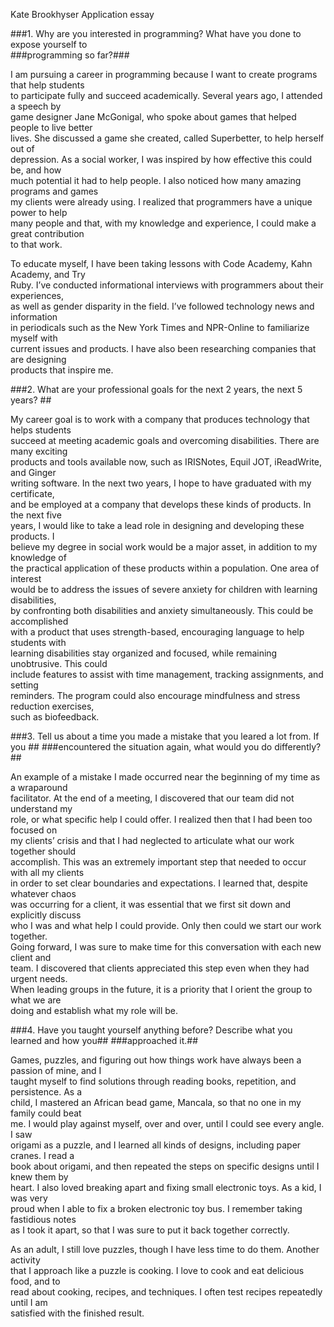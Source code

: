 Kate Brookhyser 
Application essay

###1. Why are you interested in programming? What have you done to expose yourself to   
###programming so far?###

I am pursuing a career in programming because I want to create programs that help students  
to participate fully and succeed academically.  Several years ago, I attended a speech by  
game designer Jane McGonigal, who spoke about games that helped people to live better  
lives. She discussed a game she created, called Superbetter, to help herself out of  
depression.  As a social worker, I was inspired by how effective this could be, and how  
much potential it had to help people.  I also noticed how many amazing programs and games  
my clients were already using.   I realized that programmers have a unique power to help  
many people and that, with my knowledge and experience, I could make a great contribution  
to that work.   

To educate myself, I have been taking lessons with Code Academy, Kahn Academy, and Try  
Ruby.  I’ve conducted informational interviews with programmers about their experiences,  
as well as gender disparity in the field.  I’ve followed technology news and information  
in periodicals such as the New York Times and NPR-Online to familiarize myself with  
current issues and products.  I have also been researching companies that are designing  
products that inspire me.  

###2. What are your professional goals for the next 2 years, the next 5 years? ##

My career goal is to work with a company that produces technology that helps students  
succeed at meeting academic goals and overcoming disabilities. There are many exciting  
products and tools available now, such as IRISNotes, Equil JOT,  iReadWrite, and Ginger  
writing software.  In the next two years, I hope to have graduated with my certificate,   
and be employed at a company that develops these kinds of products.  In the next five  
years, I would like to take a lead role in designing and developing these products.  I  
believe my degree in social work would be a major asset, in addition to my knowledge of  
the practical application of these products within a population.  One area of interest  
would be to address the issues of severe anxiety for children with learning disabilities,  
by confronting both disabilities and anxiety simultaneously.  This could be accomplished  
with a product that uses strength-based, encouraging language to help students with  
learning disabilities stay organized and focused, while remaining unobtrusive. This could  
include features to assist with time management, tracking assignments, and setting  
reminders.  The program could also encourage mindfulness and stress reduction exercises,  
such as biofeedback.  

###3. Tell us about a time you made a mistake that you leared a lot from. If you ##
###encountered the situation again, what would you do differently?##

An example of a mistake I made occurred near the beginning of my time as a wraparound  
facilitator.  At the end of a meeting, I discovered that our team did not understand my  
role, or what specific help I could offer.  I realized then that I had been too focused on  
my clients’ crisis and that I had neglected to articulate what our work together should  
accomplish.  This was an extremely important step that needed to occur with all my clients  
in order to set clear boundaries and expectations.  I learned that, despite whatever chaos   
was occurring for a client, it was essential that we first sit down and explicitly discuss  
who I was and what help I could provide.  Only then could we start our work together.   
Going forward, I was sure to make time for this conversation with each new client and  
team.  I discovered that clients appreciated this step even when they had urgent needs.   
When leading groups in the future, it is a priority that I orient the group to what we are  
doing and establish what my role will be.  

###4. Have you taught yourself anything before? Describe what you learned and how you##
###approached it.##

Games, puzzles, and figuring out how things work have always been a passion of mine, and I  
taught myself to find solutions through reading books, repetition, and persistence.  As a  
child, I mastered an African bead game, Mancala, so that no one in my family could beat  
me.  I would play against myself, over and over, until I could see every angle. I saw  
origami as a puzzle, and I learned all kinds of designs, including paper cranes.  I read a  
book about origami, and then repeated the steps on specific designs until I knew them by  
heart. I also loved breaking apart and fixing small electronic toys. As a kid, I was very  
proud when I able to fix a broken electronic toy bus.  I remember taking fastidious notes  
as I took it apart, so that I was sure to put it back together correctly.  

As an adult, I still love puzzles, though I have less time to do them.  Another activity  
that I approach like a puzzle is cooking.  I love to cook and eat delicious food, and to  
read about cooking, recipes, and techniques.  I often test recipes repeatedly until I am  
satisfied with the finished result.  


	